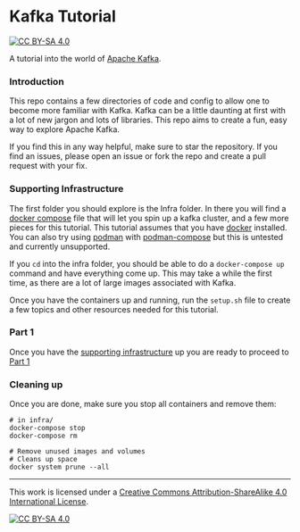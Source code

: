 # Kafka Tutorial

[![CC BY-SA 4.0][cc-by-sa-shield]][cc-by-sa]

A tutorial into the world of [Apache Kafka](https://kafka.apache.org).

### Introduction
This repo contains a few directories of code and config to allow one to
become more familiar with Kafka. Kafka can be a little daunting at first
with a lot of new jargon and lots of libraries. This repo aims to create
a fun, easy way to explore Apache Kafka.

If you find this in any way helpful, make sure to star the repository.
If you find an issues, please open an issue or fork the repo and create
a pull request with your fix.


### Supporting Infrastructure
The first folder you should explore is the Infra folder. In there you will
find a [docker compose](infra/docker-compose.yml) file that will let you spin
up a kafka cluster, and a few more pieces for this tutorial. This tutorial
assumes that you have [docker](https://www.docker.com/products/docker-desktop)
installed. You can also try using [podman](https://podman.io) with
[podman-compose](https://github.com/containers/podman-compose) but this is untested
and currently unsupported.

If you `cd` into the infra folder, you should be able to do a `docker-compose up`
command and have everything come up. This may take a while the first time, as
there are a lot of large images associated with Kafka.

Once you have the containers up and running, run the `setup.sh` file to create a few
topics and other resources needed for this tutorial.

### Part 1
Once you have the [supporting infrastructure](#supporting-infrastructure) up
you are ready to proceed to [Part 1](part1)


### Cleaning up
Once you are done, make sure you stop all containers and remove them:

```shell
# in infra/
docker-compose stop
docker-compose rm

# Remove unused images and volumes
# Cleans up space
docker system prune --all
```

---

This work is licensed under a
[Creative Commons Attribution-ShareAlike 4.0 International License][cc-by-sa].

[![CC BY-SA 4.0][cc-by-sa-image]][cc-by-sa]

[cc-by-sa]: http://creativecommons.org/licenses/by-sa/4.0/
[cc-by-sa-image]: https://licensebuttons.net/l/by-sa/4.0/88x31.png
[cc-by-sa-shield]: https://img.shields.io/badge/License-CC%20BY--SA%204.0-lightgrey.svg
